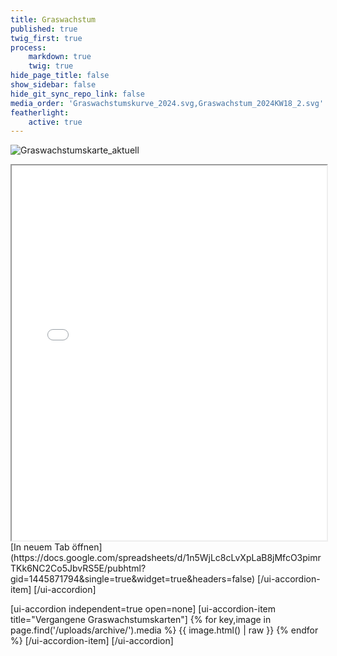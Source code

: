 ```yaml
---
title: Graswachstum
published: true
twig_first: true
process:
    markdown: true
    twig: true
hide_page_title: false
show_sidebar: false
hide_git_sync_repo_link: false
media_order: 'Graswachstumskurve_2024.svg,Graswachstum_2024KW18_2.svg'
featherlight:
    active: true
---
```


![Graswachstumskarte_aktuell](/uploads/Graswachstumskarte_aktuell.svg "Graswachstumskarte_aktuell")

<iframe src="/uploads/Graswachstumskurve_ohneLegende_2024.html" style="width:100%; height:600px;" >

[In neuem Tab öffnen](/uploads/Graswachstumskurve_ohneLegende_2024.html)

[ui-accordion independent=true open=none]
[ui-accordion-item title="Graswachtumsdiagramm statisch (wie bisher)"]
![Graswachstumskurve_2024](/uploads/Graswachstumskurve_2024.svg "Graswachstumskurve_2024")
[/ui-accordion-item]

[ui-accordion-item title="Graswachtumsdiagramm interaktiv (Google Chart)"]
<iframe src="https://docs.google.com/spreadsheets/d/1n5WjLc8cLvXpLaB8jMfcO3pimrTKk6NC2Co5JbvRS5E/pubhtml?gid=1445871794&amp;single=true&amp;widget=true&amp;headers=false" style="width:100%; height:80%;" ></iframe>
[In neuem Tab öffnen](https://docs.google.com/spreadsheets/d/1n5WjLc8cLvXpLaB8jMfcO3pimrTKk6NC2Co5JbvRS5E/pubhtml?gid=1445871794&amp;single=true&amp;widget=true&amp;headers=false)
[/ui-accordion-item]
[/ui-accordion]


[ui-accordion independent=true open=none]
[ui-accordion-item title="Vergangene Graswachstumskarten"]
{% for key,image in page.find('/uploads/archive/').media %}
  {{ image.html() | raw }}
{% endfor %}
[/ui-accordion-item]
[/ui-accordion]